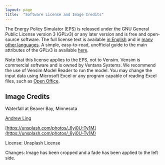 ```yaml
---
layout: page
title:  "Software License and Image Credits"
---
```


The Energy Policy Simulator (EPS) is released under the GNU General Public License version 3 (GPLv3) or any later version and is free and open-source software.  The full license text is available [in English](http://www.gnu.org/licenses/gpl-3.0.en.html) and in [many other languages](http://www.gnu.org/licenses/translations.html).  A simple, easy-to-read, unofficial guide to the main attributes of the GPLv3 is available <a href="https://tldrlegal.com/license/gnu-general-public-license-v3-(gpl-3)">here</a>.

Note that this license applies to the EPS, not to Vensim.  Vensim is commercial software and is owned by Ventana Systems.  We recommend the use of Vensim Model Reader to run the model.  You may change the input data using Microsoft Excel or any program capable of reading Excel files, such as [Open Office](https://www.openoffice.org/).

## Image Credits

Waterfall at Beaver Bay, Minnesota

[Andrew Ling](https://unsplash.com/@linginit?utm_source=unsplash&amp;utm_medium=referral&amp;utm_content=creditCopyText)

[https://unsplash.com/photos/_6yj0U-Ty1M](https://unsplash.com/photos/_6yj0U-Ty1M)

License: Unsplash License

Changes: Image has been cropped and a fade has been applied to the left side.
